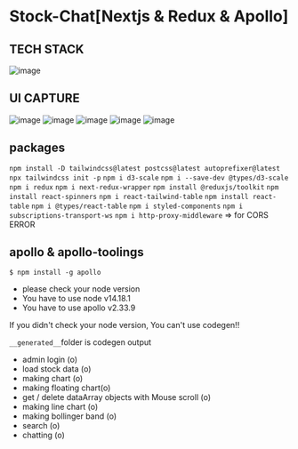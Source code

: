 # Stock-Chat[Nextjs & Redux & Apollo]

## TECH STACK
![image](https://blog.kakaocdn.net/dn/cONHMW/btrsiHswOJb/tqop32HxCE1iq5xkG1WOQK/img.png)

## UI CAPTURE
![image](https://blog.kakaocdn.net/dn/dxWWXd/btrosa0dGXd/YSeGIQi0GKkBkdnMDoGgk1/img.gif)
![image](https://blog.kakaocdn.net/dn/otK0R/btrnTDWrS9J/cKEjSLrbqDeJ1rvz9nokdK/img.gif)
![image](https://blog.kakaocdn.net/dn/OTC8x/btrnrjJMRoV/NKVdn5fJA3jMil5upegoJk/img.gif)
![image](https://img1.daumcdn.net/thumb/R1280x0/?scode=mtistory2&fname=https%3A%2F%2Fblog.kakaocdn.net%2Fdn%2FcvIB4E%2Fbtrn6PbOjvk%2FoJrjktokLJuGsbDskbj2ak%2Fimg.png)
![image](https://img1.daumcdn.net/thumb/R1280x0/?scode=mtistory2&fname=https%3A%2F%2Fblog.kakaocdn.net%2Fdn%2FbxxAeo%2FbtroWC3BOoi%2FlUOJ8BfiHqPvMRkS29f4K0%2Fimg.png)

## packages

`npm install -D tailwindcss@latest postcss@latest autoprefixer@latest`
`npx tailwindcss init -p`
`npm i d3-scale`
`npm i --save-dev @types/d3-scale`
`npm i redux`
`npm i next-redux-wrapper`
`npm install @reduxjs/toolkit`
`npm install react-spinners`
`npm i react-tailwind-table`
`npm install react-table`
`npm i @types/react-table`
`npm i styled-components`
`npm i subscriptions-transport-ws`
`npm i http-proxy-middleware` => for CORS ERROR

## apollo & apollo-toolings

`$ npm install -g apollo`

- please check your node version
- You have to use node v14.18.1
- You have to use apollo v2.33.9

If you didn't check your node version, You can't use codegen!!

`__generated__`folder is codegen output

- admin login (o)
- load stock data (o)
- making chart (o)
- making floating chart(o)
- get / delete dataArray objects with Mouse scroll (o)
- making line chart (o)
- making bollinger band (o)
- search (o)
- chatting (o)
